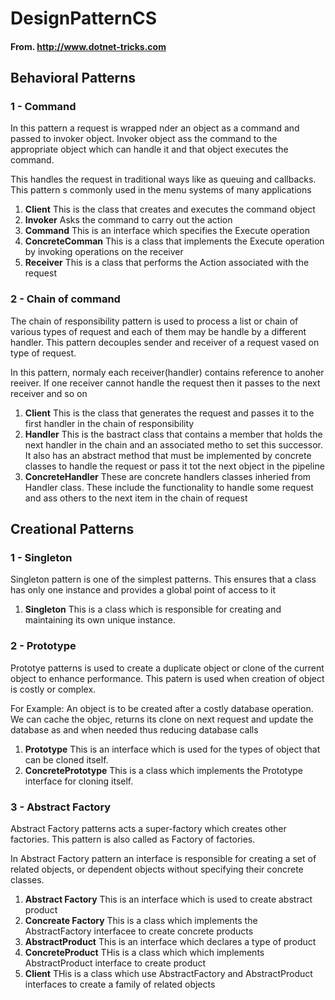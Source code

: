 # DesignPatternCS

#### From. http://www.dotnet-tricks.com

## Behavioral Patterns

### 1 - Command

In this pattern a request is wrapped nder an object as a command and passed to invoker object. Invoker object ass the command to the appropriate object which can handle it and that object executes the command.

This handles the request in traditional ways like as queuing and callbacks. This pattern s commonly used in the menu systems of many applications

1. **Client** This is the class that creates and executes the command object
2. **Invoker** Asks the command to carry out the action
3. **Command** This is an interface which specifies the Execute operation
4. **ConcreteComman** This is a class that implements the Execute operation by invoking operations on the receiver
5. **Receiver** This is a class that performs the Action associated with the request

### 2 - Chain of command

The chain of responsibility pattern is used to process a list or chain of various types of request and each of them may be handle by a different handler. This pattern decouples sender and receiver of a request vased on type of request.

In this pattern, normaly each receiver(handler) contains reference to anoher reeiver. If one receiver cannot handle the request then it passes to the next receiver and so on
 
1. **Client** This is the class that generates the request and passes it to the first handler in the chain of responsibility
2. **Handler** This is the bastract class that contains a member that holds the next handler in the chain and an associated metho to set this successor. It also has an abstract method that must be implemented by concrete classes to handle the request or pass it tot the next object in the pipeline
3. **ConcreteHandler** These are concrete handlers classes inheried from Handler class. These include the functionality to handle some request and ass others to the next item in the chain of request

## Creational Patterns

### 1 - Singleton 

Singleton pattern is one of the simplest patterns. This ensures that a class has only one instance and provides a global point of access to it

1. **Singleton** This is a class which is responsible for creating and maintaining its own unique instance.


### 2 - Prototype

Prototye patterns is used to create a duplicate object or clone of the current object to enhance performance. This patern is used when creation of object is costly or complex.

For Example: An object is to be  created after a costly database operation. We can cache the objec, returns its clone on next request and update the database as and when needed thus reducing database calls

1. **Prototype** This is an interface which is used for the types of object that can be cloned itself.
2. **ConcretePrototype** This is a class which implements the Prototype interface for cloning itself.

### 3 - Abstract Factory

Abstract Factory patterns acts a super-factory which creates other factories. This pattern is also called as Factory of factories. 

In Abstract Factory pattern an interface is responsible for creating a set of related objects, or dependent objects without specifying their concrete classes.

1. **Abstract Factory** This is an interface which is used to create abstract product
2. **Concreate Factory** This is a class which implements the AbstractFactory interfacee to create concrete products
3. **AbstractProduct** This is an interface which declares a type of product
4. **ConcreteProduct** THis is a class which which implements AbstractProduct interface to create product
5. **Client** THis is a class which use AbstractFactory and AbstractProduct interfaces to create a family of related objects

